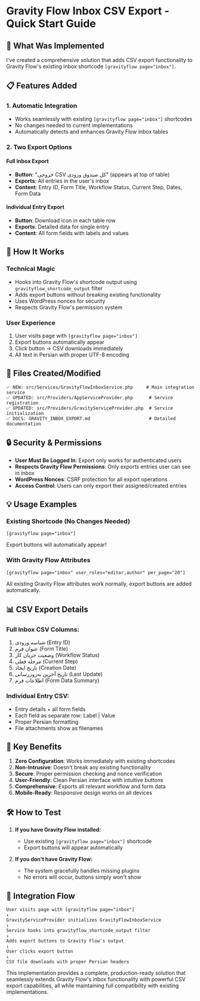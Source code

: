 # Gravity Flow Inbox CSV Export - Quick Start Guide

## 🚀 **What Was Implemented**

I've created a comprehensive solution that adds CSV export functionality to Gravity Flow's existing inbox shortcode `[gravityflow page="inbox"]`.

## 📋 **Features Added**

### 1. **Automatic Integration**
- Works seamlessly with existing `[gravityflow page="inbox"]` shortcodes
- No changes needed to current implementations
- Automatically detects and enhances Gravity Flow inbox tables

### 2. **Two Export Options**

#### **Full Inbox Export**
- **Button**: "خروجی CSV کل صندوق ورودی" (appears at top of table)
- **Exports**: All entries in the user's inbox
- **Content**: Entry ID, Form Title, Workflow Status, Current Step, Dates, Form Data

#### **Individual Entry Export**  
- **Button**: Download icon in each table row
- **Exports**: Detailed data for single entry
- **Content**: All form fields with labels and values

## 🔧 **How It Works**

### **Technical Magic**
- Hooks into Gravity Flow's shortcode output using `gravityflow_shortcode_output` filter
- Adds export buttons without breaking existing functionality
- Uses WordPress nonces for security
- Respects Gravity Flow's permission system

### **User Experience**
1. User visits page with `[gravityflow page="inbox"]`
2. Export buttons automatically appear
3. Click button → CSV downloads immediately
4. All text in Persian with proper UTF-8 encoding

## 📁 **Files Created/Modified**

```
✅ NEW: src/Services/GravityFlowInboxService.php     # Main integration service
✅ UPDATED: src/Providers/AppServiceProvider.php      # Service registration  
✅ UPDATED: src/Providers/GravityServiceProvider.php  # Service initialization
✅ DOCS: GRAVITY_INBOX_EXPORT.md                      # Detailed documentation
```

## 🔒 **Security & Permissions**

- **User Must Be Logged In**: Export only works for authenticated users
- **Respects Gravity Flow Permissions**: Only exports entries user can see in inbox
- **WordPress Nonces**: CSRF protection for all export operations
- **Access Control**: Users can only export their assigned/created entries

## 💡 **Usage Examples**

### **Existing Shortcode (No Changes Needed)**
```
[gravityflow page="inbox"]
```
Export buttons will automatically appear!

### **With Gravity Flow Attributes**
```
[gravityflow page="inbox" user_roles="editor,author" per_page="20"]
```
All existing Gravity Flow attributes work normally, export buttons are added automatically.

## 📊 **CSV Export Details**

### **Full Inbox CSV Columns:**
1. شناسه ورودی (Entry ID)
2. عنوان فرم (Form Title)  
3. وضعیت جریان کار (Workflow Status)
4. مرحله فعلی (Current Step)
5. تاریخ ایجاد (Creation Date)
6. تاریخ آخرین به‌روزرسانی (Last Update)
7. اطلاعات فرم (Form Data Summary)

### **Individual Entry CSV:**
- Entry details + all form fields
- Each field as separate row: Label | Value
- Proper Persian formatting
- File attachments show as filenames

## 🎯 **Key Benefits**

1. **Zero Configuration**: Works immediately with existing shortcodes
2. **Non-Intrusive**: Doesn't break any existing functionality  
3. **Secure**: Proper permission checking and nonce verification
4. **User-Friendly**: Clean Persian interface with intuitive buttons
5. **Comprehensive**: Exports all relevant workflow and form data
6. **Mobile-Ready**: Responsive design works on all devices

## 🛠️ **How to Test**

1. **If you have Gravity Flow installed:**
   - Use existing `[gravityflow page="inbox"]` shortcode
   - Export buttons will appear automatically

2. **If you don't have Gravity Flow:**
   - The system gracefully handles missing plugins
   - No errors will occur, buttons simply won't show

## 🔄 **Integration Flow**

```
User visits page with [gravityflow page="inbox"]
↓
GravityServiceProvider initializes GravityFlowInboxService  
↓
Service hooks into gravityflow_shortcode_output filter
↓
Adds export buttons to Gravity Flow's output
↓
User clicks export button
↓
CSV file downloads with proper Persian headers
```

This implementation provides a complete, production-ready solution that seamlessly extends Gravity Flow's inbox functionality with powerful CSV export capabilities, all while maintaining full compatibility with existing implementations.
